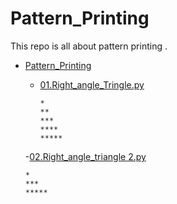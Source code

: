 # Pattern_Printing
This repo is all about pattern printing .
- [Pattern_Printing](https://github.com/Kushal997-das/Pattern_Printing) 
  - [01.Right_angle_Tringle.py  ](https://github.com/Kushal997-das/Pattern_Printing/blob/master/01.Right_angle_Tringle.py)<br>
     
        *
        **
        ***
        ****
        *****
        
  -[02.Right_angle_triangle 2.py](https://github.com/Kushal997-das/Pattern_Printing/blob/master/02.Right_angle_triangle%202.py)<br>
      
      *
      ***
      *****
      
 
 
    

